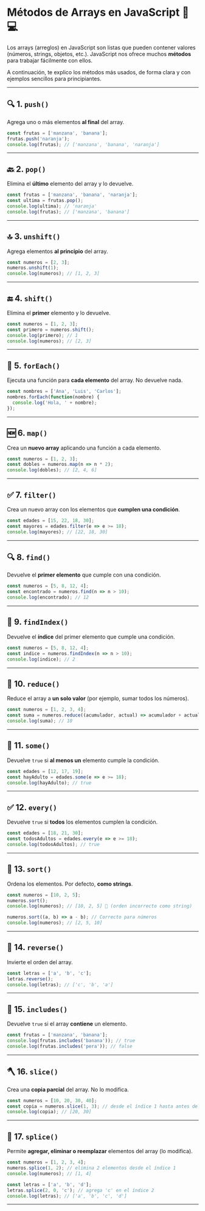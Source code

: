 # Métodos de Arrays en JavaScript 🧠💻

Los arrays (arreglos) en JavaScript son listas que pueden contener valores (números, strings, objetos, etc.). JavaScript nos ofrece muchos **métodos** para trabajar fácilmente con ellos.

A continuación, te explico los métodos más usados, de forma clara y con ejemplos sencillos para principiantes.

---

## 🔍 1. `push()`

Agrega uno o más elementos **al final** del array.

```js
const frutas = ['manzana', 'banana'];
frutas.push('naranja');
console.log(frutas); // ['manzana', 'banana', 'naranja']
````

---

## 🔙 2. `pop()`

Elimina el **último** elemento del array y lo devuelve.

```js
const frutas = ['manzana', 'banana', 'naranja'];
const ultima = frutas.pop();
console.log(ultima); // 'naranja'
console.log(frutas); // ['manzana', 'banana']
```

---

## 🔝 3. `unshift()`

Agrega elementos **al principio** del array.

```js
const numeros = [2, 3];
numeros.unshift(1);
console.log(numeros); // [1, 2, 3]
```

---

## 🔚 4. `shift()`

Elimina el **primer** elemento y lo devuelve.

```js
const numeros = [1, 2, 3];
const primero = numeros.shift();
console.log(primero); // 1
console.log(numeros); // [2, 3]
```

---

## 🔁 5. `forEach()`

Ejecuta una función para **cada elemento** del array. No devuelve nada.

```js
const nombres = ['Ana', 'Luis', 'Carlos'];
nombres.forEach(function(nombre) {
  console.log('Hola, ' + nombre);
});
```

---

## 🆕 6. `map()`

Crea un **nuevo array** aplicando una función a cada elemento.

```js
const numeros = [1, 2, 3];
const dobles = numeros.map(n => n * 2);
console.log(dobles); // [2, 4, 6]
```

---

## ✅ 7. `filter()`

Crea un nuevo array con los elementos que **cumplen una condición**.

```js
const edades = [15, 22, 18, 30];
const mayores = edades.filter(e => e >= 18);
console.log(mayores); // [22, 18, 30]
```

---

## 🔍 8. `find()`

Devuelve el **primer elemento** que cumple con una condición.

```js
const numeros = [5, 8, 12, 4];
const encontrado = numeros.find(n => n > 10);
console.log(encontrado); // 12
```

---

## 🔢 9. `findIndex()`

Devuelve el **índice** del primer elemento que cumple una condición.

```js
const numeros = [5, 8, 12, 4];
const indice = numeros.findIndex(n => n > 10);
console.log(indice); // 2
```

---

## 🧮 10. `reduce()`

Reduce el array a **un solo valor** (por ejemplo, sumar todos los números).

```js
const numeros = [1, 2, 3, 4];
const suma = numeros.reduce((acumulador, actual) => acumulador + actual, 0);
console.log(suma); // 10
```

---

## 🔄 11. `some()`

Devuelve `true` si **al menos un** elemento cumple la condición.

```js
const edades = [12, 17, 19];
const hayAdulto = edades.some(e => e >= 18);
console.log(hayAdulto); // true
```

---

## ✅ 12. `every()`

Devuelve `true` si **todos** los elementos cumplen la condición.

```js
const edades = [18, 21, 30];
const todosAdultos = edades.every(e => e >= 18);
console.log(todosAdultos); // true
```

---

## 🔀 13. `sort()`

Ordena los elementos. Por defecto, **como strings**.

```js
const numeros = [10, 2, 5];
numeros.sort(); 
console.log(numeros); // [10, 2, 5] 😬 (orden incorrecto como string)

numeros.sort((a, b) => a - b); // Correcto para números
console.log(numeros); // [2, 5, 10]
```

---

## 🔁 14. `reverse()`

Invierte el orden del array.

```js
const letras = ['a', 'b', 'c'];
letras.reverse();
console.log(letras); // ['c', 'b', 'a']
```

---

## 🔎 15. `includes()`

Devuelve `true` si el array **contiene** un elemento.

```js
const frutas = ['manzana', 'banana'];
console.log(frutas.includes('banana')); // true
console.log(frutas.includes('pera')); // false
```

---

## 🪓 16. `slice()`

Crea una **copia parcial** del array. No lo modifica.

```js
const numeros = [10, 20, 30, 40];
const copia = numeros.slice(1, 3); // desde el índice 1 hasta antes del 3
console.log(copia); // [20, 30]
```

---

## 🔧 17. `splice()`

Permite **agregar, eliminar o reemplazar** elementos del array (lo modifica).

```js
const numeros = [1, 2, 3, 4];
numeros.splice(1, 2); // elimina 2 elementos desde el índice 1
console.log(numeros); // [1, 4]
```

```js
const letras = ['a', 'b', 'd'];
letras.splice(2, 0, 'c'); // agrega 'c' en el índice 2
console.log(letras); // ['a', 'b', 'c', 'd']
```

---
